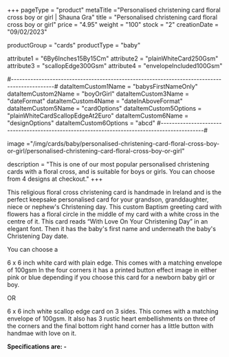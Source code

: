 +++
pageType = "product"
metaTitle ="Personalised christening card floral cross boy or girl | Shauna Gra"
title = "Personalised christening card floral cross boy or girl"
price = "4.95"
weight = "100"
stock = "2"
creationDate = "09/02/2023"

productGroup = "cards"
productType = "baby"

attribute1 = "6By6Inches15By15Cm" 
attribute2 = "plainWhiteCard250Gsm" 
attribute3 = "scallopEdge300Gsm" 
attribute4 = "envelopeIncluded100Gsm"

#---------------------------------------------------------------------------------------------#
dataItemCustom1Name = "babysFirstNameOnly"
dataItemCustom2Name = "boyOrGirl"
dataItemCustom3Name = "dateFormat"
dataItemCustom4Name = "dateInAboveFormat"
dataItemCustom5Name = "cardOptions"
dataItemCustom5Options = "plainWhiteCardScallopEdgeAt2Euro"
dataItemCustom6Name = "designOptions"
dataItemCustom6Options = "abcd"
#---------------------------------------------------------------------------------------------#
 
image ="/img/cards/baby/personalised-christening-card-floral-cross-boy-or-girl/personalised-christening-card-floral-cross-boy-or-girl"
 
description = "This is one of our most popular personalised christening cards with a floral cross, and is suitable for boys or girls. You can choose from 4 designs at checkout."
+++

This religious floral cross christening card is handmade in Ireland and is the perfect keepsake personalised card for your grandson, granddaughter, niece or nephew's Christening day. This custom Baptism greeting card with flowers has a floral circle in the middle of my card with a white cross in the centre of it. This card reads “With Love On Your Christening Day” in an elegant font. Then it has the baby's first name and underneath the baby's Christening Day date.

You can choose a

6 x 6 inch white card with plain edge. This comes with a matching envelope of 100gsm In the four corners it has a printed button effect image in either pink or blue depending if you choose this card for a newborn baby girl or boy.

OR

6 x 6 inch white scallop edge card on 3 sides. This comes with a matching envelope of 100gsm. It also has 3 rustic heart embellishments on three of the corners and the final bottom right hand corner has a little button with handmae with love on it.

**Specifications are: -**
